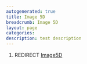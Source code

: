 ```yaml
---
autogenerated: true
title: Image 5D
breadcrumb: Image 5D
layout: page
categories: 
description: test description
---
```


1.  REDIRECT [Image5D](Image5D)
